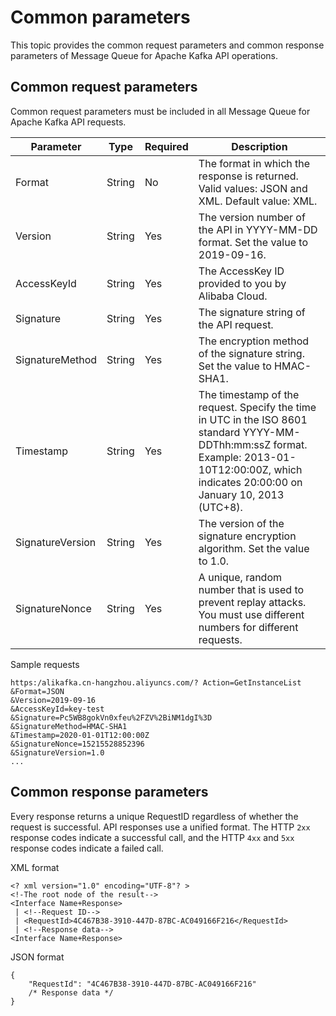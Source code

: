 # Common parameters

This topic provides the common request parameters and common response parameters of Message Queue for Apache Kafka API operations.

## Common request parameters

Common request parameters must be included in all Message Queue for Apache Kafka API requests.

|Parameter|Type|Required|Description|
|---------|----|--------|-----------|
|Format|String|No|The format in which the response is returned. Valid values: JSON and XML. Default value: XML.|
|Version|String|Yes|The version number of the API in YYYY-MM-DD format. Set the value to 2019-09-16.|
|AccessKeyId|String|Yes|The AccessKey ID provided to you by Alibaba Cloud.|
|Signature|String|Yes|The signature string of the API request.|
|SignatureMethod|String|Yes|The encryption method of the signature string. Set the value to HMAC-SHA1.|
|Timestamp|String|Yes|The timestamp of the request. Specify the time in UTC in the ISO 8601 standard YYYY-MM-DDThh:mm:ssZ format. Example: 2013-01-10T12:00:00Z, which indicates 20:00:00 on January 10, 2013 \(UTC+8\).|
|SignatureVersion|String|Yes|The version of the signature encryption algorithm. Set the value to 1.0.|
|SignatureNonce|String|Yes|A unique, random number that is used to prevent replay attacks. You must use different numbers for different requests.|

Sample requests

```
https:/alikafka.cn-hangzhou.aliyuncs.com/? Action=GetInstanceList
&Format=JSON
&Version=2019-09-16
&AccessKeyId=key-test
&Signature=Pc5WB8gokVn0xfeu%2FZV%2BiNM1dgI%3D
&SignatureMethod=HMAC-SHA1
&Timestamp=2020-01-01T12:00:00Z
&SignatureNonce=15215528852396
&SignatureVersion=1.0
...            
```

## Common response parameters

Every response returns a unique RequestID regardless of whether the request is successful. API responses use a unified format. The HTTP `2xx` response codes indicate a successful call, and the HTTP `4xx` and `5xx` response codes indicate a failed call.

XML format

```
<? xml version="1.0" encoding="UTF-8"? >
<!-The root node of the result-->
<Interface Name+Response>
 | <!--Request ID-->
 | <RequestId>4C467B38-3910-447D-87BC-AC049166F216</RequestId>
 | <!--Response data-->
<Interface Name+Response>
```

JSON format

```
{
    "RequestId": "4C467B38-3910-447D-87BC-AC049166F216"
    /* Response data */
}
```

